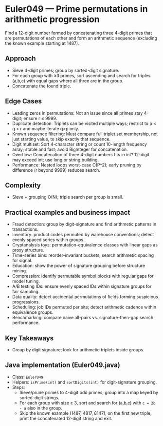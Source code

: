 # Euler049 — Prime permutations in arithmetic progression

Find a 12-digit number formed by concatenating three 4-digit primes that are permutations of each other and form an arithmetic sequence (excluding the known example starting at 1487).

## Approach

- Sieve 4-digit primes; group by sorted-digit signature.
- For each group with ≥3 primes, sort ascending and search for triples (a,b,c) with equal gaps where all three are in the group.
- Concatenate the found triple.

## Edge Cases

- Leading zeros in permutations: Not an issue since all primes stay 4-digit; ensure r ≤ 9999.
- Duplicate detection: Triplets can be visited multiple ways; restrict to p < q < r and maybe iterate q>p only.
- Known sequence filtering: Must compare full triplet set membership, not just starting value, to skip exactly that sequence.
- Digit multiset: Sort 4-character string or count 10-length frequency array; stable and fast; avoid BigInteger for concatenation.
- Overflow: Concatenation of three 4-digit numbers fits in int? 12-digit may exceed int; use long or string building.
- Performance: Nested loops worst-case O(P^2); early pruning by difference (r beyond 9999) reduces search.

## Complexity
- Sieve + grouping O(N); triple search per group is small.

## Practical examples and business impact

- Fraud detection: group by digit-signature and find arithmetic patterns in transactions.
- Inventory: product codes permuted by warehouse conventions; detect evenly spaced series within groups.
- Cryptanalysis toys: permutation-equivalence classes with linear gaps as proxy structure.
- Time-series bins: reorder-invariant buckets; search arithmetic spacing for signal.
- Education: show the power of signature grouping before structure mining.
- Compression: identify permutable symbol blocks with regular gaps for model tuning.
- A/B testing IDs: ensure evenly spaced IDs within signature groups for fair sampling.
- Data quality: detect accidental permutations of fields forming suspicious progressions.
- Scheduling: job IDs permuted per site; detect arithmetic cadence within equivalence groups.
- Benchmarking: compare naive all-pairs vs. signature-then-gap search performance.

## Key Takeaways
- Group by digit signature; look for arithmetic triplets inside groups.


## Java implementation (Euler049.java)

- Class: `Euler049`
- Helpers: `isPrime(int)` and `sortDigits(int)` for digit-signature grouping.
- Steps:
  - Sieve/prune primes to 4-digit odd primes; group into a map keyed by sorted-digit strings.
  - For each group with size ≥ 3, sort and search for (a,b,c) with `c = 2b - a` also in the group.
  - Skip the known example (1487, 4817, 8147); on the first new triple, print the concatenated 12-digit string and exit.
